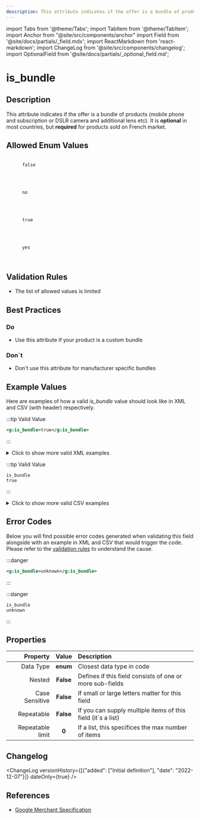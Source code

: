 ```yaml
---
description: This attribute indicates if the offer is a bundle of products (mobile phone and subscription or DSLR camera and additional lens etc). It is **optional** in most countries, but **required** for products sold on French market.
---
```


import Tabs from '@theme/Tabs';
import TabItem from '@theme/TabItem';
import Anchor from "@site/src/components/anchor"
import Field from '@site/docs/partials/_field.mdx';
import ReactMarkdown from 'react-markdown';
import ChangeLog from '@site/src/components/changelog';
import OptionalField from '@site/docs/partials/_optional_field.md';

# is_bundle

<OptionalField/>

## Description

This attribute indicates if the offer is a bundle of products (mobile phone and subscription or DSLR camera and additional lens etc). It is **optional** in most countries, but **required** for products sold on French market.




## Allowed Enum Values

<dl>
<dt>
      <pre>
      <code>
      false
      </code>
      </pre>
    </dt>
    <dd>
    </dd>
<dt>
      <pre>
      <code>
      no
      </code>
      </pre>
    </dt>
    <dd>
    </dd>
<dt>
      <pre>
      <code>
      true
      </code>
      </pre>
    </dt>
    <dd>
    </dd>
<dt>
      <pre>
      <code>
      yes
      </code>
      </pre>
    </dt>
    <dd>
    </dd>
</dl>


## Validation Rules

- The list of allowed values is limited


## Best Practices


### Do

- Use this attribute if your product is a custom bundle



### Don´t

- Don't use this attribute for manufacturer specific bundles




## Example Values

Here are examples of how a valid *is_bundle* value  should look like in XML and CSV (with header) respectively.

<Tabs>
  <TabItem value="valid_xml" label="XML" default>

:::tip Valid Value

```xml
<g:is_bundle>true</g:is_bundle>
```

:::

<details>
  <summary>Click to show more valid XML examples</summary>
  <div>

```xml
<g:is_bundle>true</g:is_bundle>
```

```xml
<g:is_bundle>false</g:is_bundle>
```

```xml
<g:is_bundle>yes</g:is_bundle>
```

```xml
<g:is_bundle>no</g:is_bundle>
```

```xml
<g:is_bundle>YES</g:is_bundle>
```

```xml
<g:is_bundle>NO</g:is_bundle>
```

```xml
<g:is_bundle>tRuE</g:is_bundle>
```

```xml
<g:is_bundle>fAlSE</g:is_bundle>
```


  </div>
</details>

 </TabItem>
  <TabItem value="valid_csv" label="CSV">

:::tip Valid Value

```csv
is_bundle
true
```

:::

<details>
  <summary>Click to show more valid CSV examples</summary>
  <div>

```csv
is_bundle
true
```

```csv
is_bundle
false
```

```csv
is_bundle
yes
```

```csv
is_bundle
no
```

```csv
is_bundle
YES
```

```csv
is_bundle
NO
```

```csv
is_bundle
tRuE
```

```csv
is_bundle
fAlSE
```


  </div>
</details>

  </TabItem>
</Tabs>

## Error Codes

Below you will find possible error codes generated when validating this field alongside with an example in XML and CSV that would trigger the code. Please refer to the [validation rules](#validation-rules) to understand the cause.

<Tabs>
  <TabItem value="invalid_xml" label="XML" default>

:::danger <Anchor id="validation_invalid_enum" title="validation_invalid_enum" />

```xml
<g:is_bundle>unknown</g:is_bundle>
```

:::


 </TabItem>
  <TabItem value="invalid_csv" label="CSV">

:::danger <Anchor id="validation_invalid_enum" title="validation_invalid_enum" />

```csv
is_bundle
unknown
```

:::


  </TabItem>
</Tabs>

## Properties

|     **Property** |         **Value**          | **Description**                                              |
|-----------------:|:--------------------------:|:-------------------------------------------------------------|
|        Data Type |    **enum**     | Closest data type in code                                    |
|           Nested |      **False**      | Defines if this field consists of one or more sub-fields     |
|   Case Sensitive |  **False**  | If small or large letters matter for this field              |
|       Repeatable |    **False**    | If you can supply multiple items of this field (it´s a list) |
| Repeatable limit | **0** | If a list, this specifices the max number of items           |

## Changelog
<ChangeLog versionHistory={[{"added": ["Initial definition"], "date": "2022-12-07"}]} dateOnly={true} />

## References
- [Google Merchant Specification](https://support.google.com/merchants/answer/6324449)
